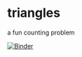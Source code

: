 # triangles
a fun counting problem

[![Binder](https://mybinder.org/badge.svg)](https://mybinder.org/v2/gh/marwahaha/triangles/master?filepath=Triangles.ipynb)
